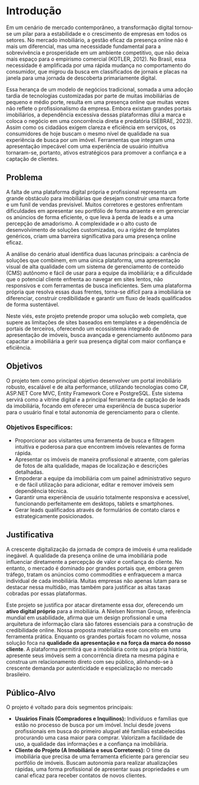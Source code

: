 # Introdução

Em um cenário de mercado contemporâneo, a transformação digital tornou-se um pilar para a estabilidade e o crescimento de empresas em todos os setores. No mercado imobiliário, a gestão eficaz da presença online não é mais um diferencial, mas uma necessidade fundamental para a sobrevivência e prosperidade em um ambiente competitivo, que não deixa mais espaço para o empirismo comercial (KOTLER, 2012). No Brasil, essa necessidade é amplificada por uma rápida mudança no comportamento do consumidor, que migrou da busca em classificados de jornais e placas na janela para uma jornada de descoberta primariamente digital.

Essa herança de um modelo de negócios tradicional, somada a uma adoção tardia de tecnologias customizadas por parte de muitas imobiliárias de pequeno e médio porte, resulta em uma presença online que muitas vezes não reflete o profissionalismo da empresa. Embora existam grandes portais imobiliários, a dependência excessiva dessas plataformas dilui a marca e coloca o negócio em uma concorrência direta e predatória (SEBRAE, 2023). Assim como os cidadãos exigem clareza e eficiência em serviços, os consumidores de hoje buscam o mesmo nível de qualidade na sua experiência de busca por um imóvel. Ferramentas que integram uma apresentação impecável com uma experiência de usuário intuitiva tornaram-se, portanto, ativos estratégicos para promover a confiança e a captação de clientes.

## Problema

A falta de uma plataforma digital própria e profissional representa um grande obstáculo para imobiliárias que desejam construir uma marca forte e um funil de vendas previsível. Muitos corretores e gestores enfrentam dificuldades em apresentar seu portfólio de forma atraente e em gerenciar os anúncios de forma eficiente, o que leva à perda de leads e a uma percepção de amadorismo. A complexidade и o alto custo de desenvolvimento de soluções customizadas, ou a rigidez de templates genéricos, criam uma barreira significativa para uma presença online eficaz.

A análise do cenário atual identifica duas lacunas principais: a carência de soluções que combinem, em uma única plataforma, uma apresentação visual de alta qualidade com um sistema de gerenciamento de conteúdo (CMS) autônomo e fácil de usar para a equipe da imobiliária; e a dificuldade que o potencial cliente enfrenta ao navegar em sites lentos, não responsivos e com ferramentas de busca ineficientes. Sem uma plataforma própria que resolva essas duas frentes, torna-se difícil para a imobiliária se diferenciar, construir credibilidade e garantir um fluxo de leads qualificados de forma sustentável.

Neste viés, este projeto pretende propor uma solução web completa, que supere as limitações de sites baseados em templates e a dependência de portais de terceiros, oferecendo um ecossistema integrado de apresentação de imóveis, busca avançada e gerenciamento autônomo para capacitar a imobiliária a gerir sua presença digital com maior confiança e eficiência.

## Objetivos

O projeto tem como principal objetivo desenvolver um portal imobiliário robusto, escalável e de alta performance, utilizando tecnologias como C#, ASP.NET Core MVC, Entity Framework Core e PostgreSQL. Este sistema servirá como a vitrine digital e a principal ferramenta de captação de leads da imobiliária, focando em oferecer uma experiência de busca superior para o usuário final e total autonomia de gerenciamento para o cliente.

### Objetivos Específicos:

- Proporcionar aos visitantes uma ferramenta de busca e filtragem intuitiva e poderosa para que encontrem imóveis relevantes de forma rápida.
- Apresentar os imóveis de maneira profissional e atraente, com galerias de fotos de alta qualidade, mapas de localização e descrições detalhadas.
- Empoderar a equipe da imobiliária com um painel administrativo seguro e de fácil utilização para adicionar, editar e remover imóveis sem dependência técnica.
- Garantir uma experiência de usuário totalmente responsiva e acessível, funcionando perfeitamente em desktops, tablets e smartphones.
- Gerar leads qualificados através de formulários de contato claros e estrategicamente posicionados.

## Justificativa

A crescente digitalização da jornada de compra de imóveis é uma realidade inegável. A qualidade da presença online de uma imobiliária pode influenciar diretamente a percepção de valor e confiança do cliente. No entanto, o mercado é dominado por grandes portais que, embora gerem tráfego, tratam os anúncios como commodities e enfraquecem a marca individual de cada imobiliária. Muitas empresas não apenas lutam para se destacar nessa multidão, mas também para justificar as altas taxas cobradas por essas plataformas.

Este projeto se justifica por atacar diretamente essa dor, oferecendo um **ativo digital próprio** para a imobiliária. A Nielsen Norman Group, referência mundial em usabilidade, afirma que um design profissional e uma arquitetura de informação clara são fatores essenciais para a construção de credibilidade online. Nossa proposta materializa esse conceito em uma ferramenta prática. Enquanto os grandes portais focam no volume, nossa solução foca na **qualidade da apresentação e na força da marca do nosso cliente**. A plataforma permitirá que a imobiliária conte sua própria história, apresente seus imóveis sem a concorrência direta na mesma página e construa um relacionamento direto com seu público, alinhando-se à crescente demanda por autenticidade e especialização no mercado brasileiro.

## Público-Alvo

O projeto é voltado para dois segmentos principais:

- **Usuários Finais (Compradores e Inquilinos):** Indivíduos e famílias que estão no processo de busca por um imóvel. Inclui desde jovens profissionais em busca do primeiro aluguel até famílias estabelecidas procurando uma casa maior para comprar. Valorizam a facilidade de uso, a qualidade das informações e a confiança na imobiliária.
- **Cliente do Projeto (A Imobiliária e seus Corretores):** O time da imobiliária que precisa de uma ferramenta eficiente para gerenciar seu portfólio de imóveis. Buscam autonomia para realizar atualizações rápidas, uma forma profissional de apresentar suas propriedades e um canal eficaz para receber contatos de novos clientes.